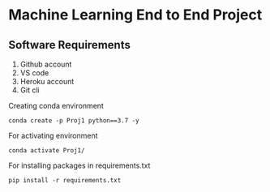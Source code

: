 # Machine Learning End to End Project

## Software Requirements
1. Github account
2. VS code
3. Heroku account
4. Git cli

Creating conda environment
```
conda create -p Proj1 python==3.7 -y
```
For activating environment
```
conda activate Proj1/
```
For installing packages in requirements.txt
```
pip install -r requirements.txt
```